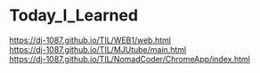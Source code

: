 # Today_I_Learned
https://dj-1087.github.io/TIL/WEB1/web.html  
https://dj-1087.github.io/TIL/MJUtube/main.html  
https://dj-1087.github.io/TIL/NomadCoder/ChromeApp/index.html
